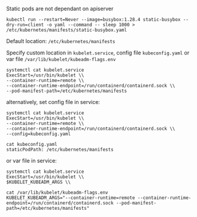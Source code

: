 Static pods are not dependant on apiserver


`kubectl run --restart=Never --image=busybox:1.28.4 static-busybox --dry-run=client -o yaml --command -- sleep 1000 > /etc/kubernetes/manifests/static-busybox.yaml`


Default location: `/etc/kubernetes/manifests`

Specify custom location in `kubelet.service`, config file `kubeconfig.yaml` or var file `/var/lib/kubelet/kubeadm-flags.env`

```
systemctl cat kubelet.service
ExecStart=/usr/bin/kubelet \\
--container-runtime=remote \\
--container-runtime-endpoint=/run/containerd/containerd.sock \\
--pod-manifest-path=/etc/kubernetes/manifests
```

alternatively, set config file in service:
```
systemctl cat kubelet.service
ExecStart=/usr/bin/kubelet \\
--container-runtime=remote \\
--container-runtime-endpoint=/run/containerd/containerd.sock \\
--config=kubeconfig.yaml

cat kubeconfig.yaml
staticPodPath: /etc/kubernetes/manifests
```

or var file in service:

```
systemctl cat kubelet.service
ExecStart=/usr/bin/kubelet \\
$KUBELET_KUBEADM_ARGS \\

cat /var/lib/kubelet/kubeadm-flags.env
KUBELET_KUBEADM_ARGS="--container-runtime=remote --container-runtime-endpoint=/run/containerd/containerd.sock --pod-manifest-path=/etc/kubernetes/manifests"
```